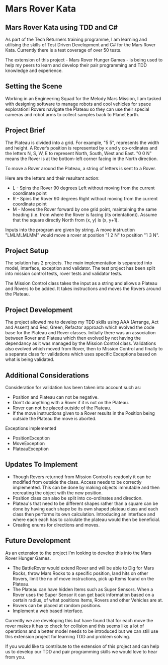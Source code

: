 # Mars Rover Kata

## Mars Rover Kata using TDD and C#

As part of the Tech Returners training programme, I am learning and utilising the skills of Test Driven Development and C# for the Mars Rover Kata. Currently there is a test coverage of over 50 tests.

The extension of this project - Mars Rover Hunger Games - is being used to help my peers to learn and develop their pair programming and TDD knowledge and experience.

## Setting the Scene

Working in an Engineering Squad for the Melody Mars Mission, I am tasked with designing software to manage robots and cool vehicles for space exploration! Rovers navigate the Plateau so they can use their special cameras and robot arms to collect samples back to Planet Earth.

## Project Brief

The Plateau is divided into a grid. For example, "5 5", represents the width and height. A Rover’s position is represented by x and y co-ordinates and the letters N, S, W, E to represent North, South, West and East. "0 0 N" means the Rover is at the bottom-left corner facing in the North direction. 

To move a Rover around the Plateau, a string of letters is sent to a Rover. 

Here are the letters and their resultant action:
 
* L - Spins the Rover 90 degrees Left without moving from the current coordinate point
* R - Spins the Rover 90 degrees Right without moving from the current coordinate point
* M - Moves the Rover forward by one grid point, maintaining the same heading (i.e. from where the Rover is facing (its orientation)). Assume that the square directly North from (x, y) is (x, y+1).

Inputs into the program are given by string. A move instruction "LMLMLMLMM" would move a rover at position "1 2 N" to position "1 3 N".

## Project Setup

The solution has 2 projects. The main implementation is separated into model, interface, exception and validator. The test project has been split into mission control tests, rover tests and validator tests.

The Mission Control class takes the input as a string and allows a Plateau and Rovers to be added. It takes instructions and moves the Rovers around the Plateau.

## Project Development

The project allowed me to develop my TDD skills using AAA (Arrange, Act and Assert) and Red, Green, Refactor approach which evolved the code base for the Plateau and Rover classes. Initially there was an association between Rover and Plateau which then evolved by not having the dependancy as it was managed by the Mission Control class. Validations also evolved which moved from Rover, then to Mission Control and finally to a separate class for validations which uses specific Exceptions based on what is being validated.

## Additional Considerations

Consideration for validation has been taken into account such as:

* Position and Plateau can not be negative.
* Don't do anything with a Rover if it is not on the Plateau.
* Rover can not be placed outside of the Plateau.
* If the move instructions given to a Rover results in the Position being outside the Plateau the move is aborted.

Exceptions implemented

* PositionException
* MoveException
* PlateauException

## Updates To Implement

* Though Rovers returned from Mission Control is readonly it can be modified from outside the class. Access needs to be correctly implemented. This can be done by making objects immutable and then recreating the object with the new position.
* Position class can also be split into co-ordinates and direction.
* Plateau's that need to be different shapes rather than a square can be done by having each shape be its own shaped plateau class and each class then performs its own calculation. Introducing an interface and where each each has to calculate the plateau would then be beneficial.
* Creating enums for directions and moves.

## Future Development

As an extension to the project I'm looking to develop this into the Mars Rover Hunger Games.

* The BattleRover would extend Rover and will be able to Dig for Mars Rocks, throw Mars Rocks to a specific position, land hits on other Rovers, limit the no of move instructions, pick up Items found on the Plateau.
* The Plateau can have hidden Items such as Super Sensors. When a Rover uses the Super Sensor it can get back information based on a certain radius, of what positions Items, Rovers and other Vehicles are at.
* Rovers can be placed at random positions.
* Implement a web based interface.


Currently we are developing this but have found that for each move the rover makes it has to check for collision and this seems like a lot of operations and a better model needs to be introduced but we can still use this extension project for learning TDD and problem solving.

If you would like to contribute to the extension of this project and can help us to develop our TDD and pair programming skills we would love to hear from you.



